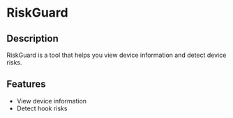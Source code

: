# RiskGuard
## Description
RiskGuard is a tool that helps you view device information and detect device risks.

## Features
- View device information
- Detect hook risks
